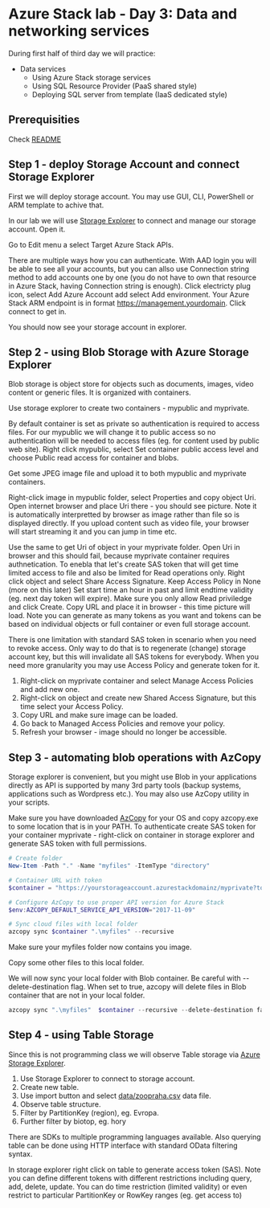 # Azure Stack lab - Day 3: Data and networking services
During first half of third day we will practice:
- Data services
  - Using Azure Stack storage services
  - Using SQL Resource Provider (PaaS shared style)
  - Deploying SQL server from template (IaaS dedicated style)

## Prerequisities
Check [README](./README.md)

## Step 1 - deploy Storage Account and connect Storage Explorer
First we will deploy storage account. You may use GUI, CLI, PowerShell or ARM template to achive that.

In our lab we will use [Storage Explorer](https://azure.microsoft.com/en-us/features/storage-explorer/) to connect and manage our storage account. Open it.

Go to Edit menu a select Target Azure Stack APIs.

There are multiple ways how you can authenticate. With AAD login you will be able to see all your accounts, but you can allso use Connection string method to add accounts one by one (you do not have to own that resource in Azure Stack, having Connection string is enough). Click electricty plug icon, select Add Azure Account add select Add environment. Your Azure Stack ARM endpoint is in format https://management.yourdomain. Click connect to get in.

You should now see your storage account in explorer.

## Step 2 - using Blob Storage with Azure Storage Explorer
Blob storage is object store for objects such as documents, images, video content or generic files. It is organized with containers.

Use storage explorer to create two containers - mypublic and myprivate. 

By default container is set as private so authentication is required to access files. For our mypublic we will change it to public access so no authentication will be needed to access files (eg. for content used by public web site). Right click mypublic, select  Set container public access level and choose Public read access for container and blobs.

Get some JPEG image file and upload it to both mypublic and myprivate containers.

Right-click image in mypublic folder, select Properties and copy object Uri. Open internet browser and place Uri there - you should see picture. Note it is automatically interpretted by browser as image rather than file so is displayed directly. If you upload content such as video file, your browser will start streaming it and you can jump in time etc.

Use the same to get Uri of object in your myprivate folder. Open Uri in browser and this should fail, because myprivate container requires authnetication. To enebla that let's create SAS token that will get time limited access to file and also be limited for Read operations only. Right click object and select Share Access Signature. Keep Access Policy in None (more on this later) Set start time an hour in past and limit endtime validity (eg. next day token will expire). Make sure you only allow Read priviledge and click Create. Copy URL and place it in browser - this time picture will load. Note you can generate as many tokens as you want and tokens can be based on individual objects or full container or even full storage account.

There is one limitation with standard SAS token in scenario when you need to revoke access. Only way to do that is to regenerate (change) storage account key, but this will invalidate all SAS tokens for everybody. When you need more granularity you may use Access Policy and generate token for it. 
1. Right-click on myprivate container and select Manage Access Policies and add new one. 
2. Right-click on object and create new Shared Access Signature, but this time select your Access Policy.
3. Copy URL and make sure image can be loaded.
4. Go back to Managed Access Policies and remove your policy.
5. Refresh your browser - image should no longer be accessible.

## Step 3 - automating blob operations with AzCopy
Storage explorer is convenient, but you might use Blob in your applications directly as API is supported by many 3rd party tools (backup systems, applications such as Wordpress etc.). You may also use AzCopy utility in your scripts.

Make sure you have downloaded [AzCopy](https://docs.microsoft.com/en-us/azure/storage/common/storage-use-azcopy-v10) for your OS and copy azcopy.exe to some location that is in your PATH. To authenticate create SAS token for your container myprivate - right-click on container in storage explorer and generate SAS token with full permissions.

```powershell
# Create folder
New-Item -Path "." -Name "myfiles" -ItemType "directory"

# Container URL with token
$container = "https://yourstorageaccount.azurestackdomainz/myprivate?tokenparams" # replace with yours

# Configure AzCopy to use proper API version for Azure Stack
$env:AZCOPY_DEFAULT_SERVICE_API_VERSION="2017-11-09"

# Sync cloud files with local folder
azcopy sync $container ".\myfiles" --recursive
```

Make sure your myfiles folder now contains you image.

Copy some other files to this local folder.

We will now sync your local folder with Blob container. Be careful with --delete-destination flag. When set to true, azcopy will delete files in Blob container that are not in your local folder.

```powershell
azcopy sync ".\myfiles"  $container --recursive --delete-destination false
```

## Step 4 - using Table Storage
Since this is not programming class we will observe Table storage via [Azure Storage Explorer](https://www.storageexplorer.com/).

1. Use Storage Explorer to connect to storage account.
2. Create new table.
3. Use import button and select [data/zoopraha.csv](data/zoopraha.csv) data file.
4. Observe table structure.
5. Filter by PartitionKey (region), eg. Evropa.
6. Further filter by biotop, eg. hory

There are SDKs to multiple programming languages available. Also querying table can be done using HTTP interface with standard OData filtering syntax.

In storage explorer right click on table to generate access token (SAS). Note you can define different tokens with different restrictions including query, add, delete, update. You can do time restriction (limited validity) or even restrict to particular PartitionKey or RowKey ranges (eg. get access to)

